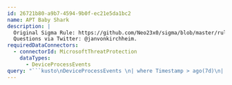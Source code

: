 ```yaml
---
id: 26721b80-a9b7-4594-9b0f-ec21e5da1bc2
name: APT Baby Shark
description: |
  Original Sigma Rule: https://github.com/Neo23x0/sigma/blob/master/rules/apt/apt_babyshark.yml.
  Questions via Twitter: @janvonkirchheim.
requiredDataConnectors:
  - connectorId: MicrosoftThreatProtection
    dataTypes:
      - DeviceProcessEvents
query: "```kusto\nDeviceProcessEvents \n| where Timestamp > ago(7d)\n| where ProcessCommandLine =~ @\"reg query \"\"HKEY_CURRENT_USER\\Software\\Microsoft\\Terminal Server Client\\Default\"\"\" \n     or ProcessCommandLine startswith \"powershell.exe mshta.exe http\"\n     or ProcessCommandLine =~ \"cmd.exe /c taskkill /im cmd.exe\"\n| top 100 by Timestamp desc\n```"
---
```


